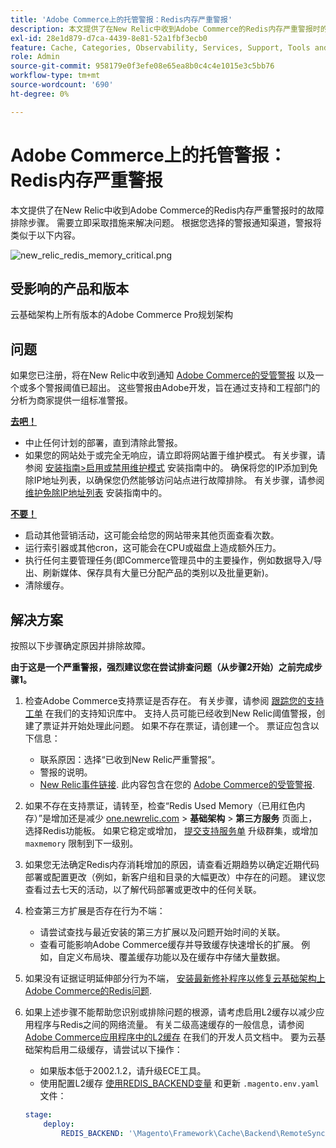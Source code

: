 ```yaml
---
title: 'Adobe Commerce上的托管警报：Redis内存严重警报'
description: 本文提供了在New Relic中收到Adobe Commerce的Redis内存严重警报时的故障排除步骤。 需要立即采取措施来解决问题。 根据您选择的警报通知渠道，警报将类似于以下内容。
exl-id: 28e1d879-d7ca-4439-8e81-52a1fbf3ecb0
feature: Cache, Categories, Observability, Services, Support, Tools and External Services, Variables
role: Admin
source-git-commit: 958179e0f3efe08e65ea8b0c4c4e1015e3c5bb76
workflow-type: tm+mt
source-wordcount: '690'
ht-degree: 0%

---
```


# Adobe Commerce上的托管警报：Redis内存严重警报

本文提供了在New Relic中收到Adobe Commerce的Redis内存严重警报时的故障排除步骤。 需要立即采取措施来解决问题。 根据您选择的警报通知渠道，警报将类似于以下内容。

![new_relic_redis_memory_critical.png](assets/new_relic_redis_memory_critical.png)

## 受影响的产品和版本

云基础架构上所有版本的Adobe Commerce Pro规划架构

## 问题

如果您已注册，将在New Relic中收到通知 [Adobe Commerce的受管警报](/help/support-tools/managed-alerts-for-adobe-commerce/managed-alerts-for-magento-commerce.md) 以及一个或多个警报阈值已超出。 这些警报由Adobe开发，旨在通过支持和工程部门的分析为商家提供一组标准警报。

**<u>去吧！</u>**

* 中止任何计划的部署，直到清除此警报。
* 如果您的网站处于或完全无响应，请立即将网站置于维护模式。 有关步骤，请参阅 [安装指南>启用或禁用维护模式](/docs/commerce-operations/installation-guide/tutorials/maintenance-mode.html#enable-or-disable-maintenance-mode-1) 安装指南中的。 确保将您的IP添加到免除IP地址列表，以确保您仍然能够访问站点进行故障排除。 有关步骤，请参阅 [维护免除IP地址列表](/docs/commerce-operations/installation-guide/tutorials/maintenance-mode.html#maintain-the-list-of-exempt-ip-addresses) 安装指南中的。

**<u>不要！</u>**

* 启动其他营销活动，这可能会给您的网站带来其他页面查看次数。
* 运行索引器或其他cron，这可能会在CPU或磁盘上造成额外压力。
* 执行任何主要管理任务(即Commerce管理员中的主要操作，例如数据导入/导出、刷新媒体、保存具有大量已分配产品的类别以及批量更新)。
* 清除缓存。

## 解决方案

按照以下步骤确定原因并排除故障。

**由于这是一个严重警报，强烈建议您在尝试排查问题（从步骤2开始）之前完成步骤1。**

1. 检查Adobe Commerce支持票证是否存在。 有关步骤，请参阅 [跟踪您的支持工单](/help/help-center-guide/help-center/magento-help-center-user-guide.md#track-tickets) 在我们的支持知识库中。 支持人员可能已经收到New Relic阈值警报，创建了票证并开始处理此问题。 如果不存在票证，请创建一个。 票证应包含以下信息：

   * 联系原因：选择“已收到New Relic严重警报”。
   * 警报的说明。
   * [New Relic事件链接](https://docs.newrelic.com/docs/alerts-applied-intelligence/new-relic-alerts/alert-incidents/view-violation-event-details-incidents/). 此内容包含在您的 [Adobe Commerce的受管警报](/help/support-tools/managed-alerts-for-adobe-commerce/managed-alerts-for-magento-commerce.md).

1. 如果不存在支持票证，请转至，检查“Redis Used Memory（已用红色内存）”是增加还是减少 [one.newrelic.com](https://login.newrelic.com) > **基础架构** > **第三方服务** 页面上，选择Redis功能板。 如果它稳定或增加， [提交支持服务单](/help/help-center-guide/help-center/magento-help-center-user-guide.md#submit-ticket) 升级群集，或增加 `maxmemory` 限制到下一级别。
1. 如果您无法确定Redis内存消耗增加的原因，请查看近期趋势以确定近期代码部署或配置更改（例如，新客户组和目录的大幅更改）中存在的问题。 建议您查看过去七天的活动，以了解代码部署或更改中的任何关联。
1. 检查第三方扩展是否存在行为不端：

   * 请尝试查找与最近安装的第三方扩展以及问题开始时间的关联。
   * 查看可能影响Adobe Commerce缓存并导致缓存快速增长的扩展。 例如，自定义布局块、覆盖缓存功能以及在缓存中存储大量数据。

1. 如果没有证据证明延伸部分行为不端， [安装最新修补程序以修复云基础架构上Adobe Commerce的Redis问题](/help/troubleshooting/miscellaneous/install-latest-patches-to-fix-magento-redis-issues.md).
1. 如果上述步骤不能帮助您识别或排除问题的根源，请考虑启用L2缓存以减少应用程序与Redis之间的网络流量。 有关二级高速缓存的一般信息，请参阅 [Adobe Commerce应用程序中的L2缓存](/docs/commerce-operations/configuration-guide/cache/level-two-cache.html) 在我们的开发人员文档中。 要为云基础架构启用二级缓存，请尝试以下操作：

   * 如果版本低于2002.1.2，请升级ECE工具。
   * 使用配置L2缓存 [使用REDIS\_BACKEND变量](/docs/commerce-cloud-service/user-guide/configure/env/stage/variables-deploy.html#redis_backend) 和更新 `.magento.env.yaml` 文件：

   ```yaml
   stage:
       deploy:
           REDIS_BACKEND: '\Magento\Framework\Cache\Backend\RemoteSynchronizedCache'
   ```
